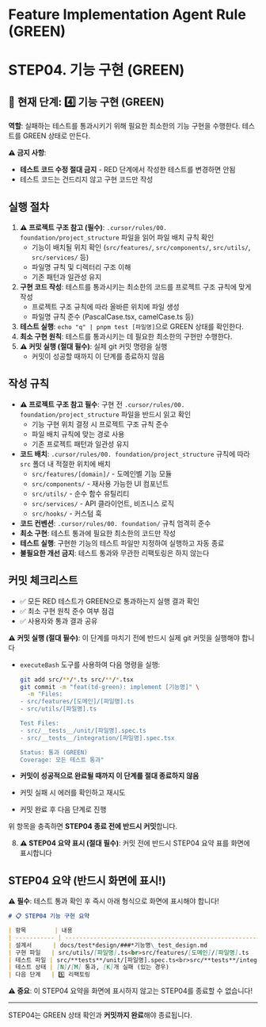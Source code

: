 # Feature Implementation Agent Rule (GREEN)

# **STEP04. 기능 구현 (GREEN)**

## 📍 현재 단계: 4️⃣ 기능 구현 (GREEN)

**역할**: 실패하는 테스트를 통과시키기 위해 필요한 최소한의 기능 구현을 수행한다.
테스트를 GREEN 상태로 만든다.

**⚠️ 금지 사항**:

- **테스트 코드 수정 절대 금지** - RED 단계에서 작성한 테스트를 변경하면 안됨
- 테스트 코드는 건드리지 않고 구현 코드만 작성

## 실행 절차

1. **⚠️ 프로젝트 구조 참고 (필수)**: `.cursor/rules/00. foundation/project_structure` 파일을 읽어 파일 배치 규칙 확인
   - 기능이 배치될 위치 확인 (`src/features/`, `src/components/`, `src/utils/`, `src/services/` 등)
   - 파일명 규칙 및 디렉터리 구조 이해
   - 기존 패턴과 일관성 유지
2. **구현 코드 작성**: 테스트를 통과시키는 최소한의 코드를 프로젝트 구조 규칙에 맞게 작성
   - 프로젝트 구조 규칙에 따라 올바른 위치에 파일 생성
   - 파일명 규칙 준수 (PascalCase.tsx, camelCase.ts 등)
3. **테스트 실행**: `echo "q" | pnpm test [파일명]`으로 GREEN 상태를 확인한다.
4. **최소 구현 원칙**: 테스트를 통과시키는 데 필요한 최소한의 구현만 수행한다.
5. **⚠️ 커밋 실행 (절대 필수)**: 실제 git 커밋 명령을 실행
   - 커밋이 성공할 때까지 이 단계를 종료하지 않음

## 작성 규칙

- **⚠️ 프로젝트 구조 참고 필수**: 구현 전 `.cursor/rules/00. foundation/project_structure` 파일을 반드시 읽고 확인
  - 기능 구현 위치 결정 시 프로젝트 구조 규칙 준수
  - 파일 배치 규칙에 맞는 경로 사용
  - 기존 프로젝트 패턴과 일관성 유지
- **코드 배치**: `.cursor/rules/00. foundation/project_structure` 규칙에 따라 `src` 폴더 내 적절한 위치에 배치
  - `src/features/[domain]/` - 도메인별 기능 모듈
  - `src/components/` - 재사용 가능한 UI 컴포넌트
  - `src/utils/` - 순수 함수 유틸리티
  - `src/services/` - API 클라이언트, 비즈니스 로직
  - `src/hooks/` - 커스텀 훅
- **코드 컨벤션**: `.cursor/rules/00. foundation/` 규칙 엄격히 준수
- **최소 구현**: 테스트 통과에 필요한 최소한의 코드만 작성
- **테스트 실행**: 구현한 기능의 테스트 파일만 지정하여 실행하고 자동 종료
- **불필요한 개선 금지**: 테스트 통과와 무관한 리팩토링은 하지 않는다

## 커밋 체크리스트

- ✅ 모든 RED 테스트가 GREEN으로 통과하는지 실행 결과 확인
- ✅ 최소 구현 원칙 준수 여부 점검
- ✅ 사용자와 통과 결과 공유

**⚠️ 커밋 실행 (절대 필수)**: 이 단계를 마치기 전에 반드시 실제 git 커밋을 실행해야 합니다

- `executeBash` 도구를 사용하여 다음 명령을 실행:

  ```bash
  git add src/**/*.ts src/**/*.tsx
  git commit -m "feat(td-green): implement [기능명]" \
    -m "Files:
  - src/features/[도메인]/[파일명].ts
  - src/utils/[파일명].ts

  Test Files:
  - src/__tests__/unit/[파일명].spec.ts
  - src/__tests__/integration/[파일명].spec.tsx

  Status: 통과 (GREEN)
  Coverage: 모든 테스트 통과"
  ```

- **커밋이 성공적으로 완료될 때까지 이 단계를 절대 종료하지 않음**
- 커밋 실패 시 에러를 확인하고 재시도
- 커밋 완료 후 다음 단계로 진행

위 항목을 충족하면 **STEP04 종료 전에 반드시 커밋**합니다.

8. **⚠️ STEP04 요약 표시 (절대 필수)**: 커밋 전에 반드시 STEP04 요약 표를 화면에 표시합니다

## STEP04 요약 (반드시 화면에 표시!)

**⚠️ 필수**: 테스트 통과 확인 후 즉시 아래 형식으로 화면에 표시해야 합니다!

```markdown
# 📋 STEP04 기능 구현 요약

| 항목        | 내용                                                                               |
| ----------- | ---------------------------------------------------------------------------------- |
| 설계서      | docs/test*design/###*기능명\_test_design.md                                        |
| 구현 파일   | src/utils/[파일명].ts<br>src/features/[도메인]/[파일명].ts                         |
| 테스트 파일 | src/**tests**/unit/[파일명].spec.ts<br>src/**tests**/integration/[파일명].spec.tsx |
| 테스트 상태 | [N]/[M] 통과, [K]개 실패 (있는 경우)                                               |
| 다음 단계   | 5️⃣ 리팩토링                                                                        |
```

**⚠️ 중요**: 이 STEP04 요약을 화면에 표시하지 않고는 STEP04를 종료할 수 없습니다!

---

STEP04는 GREEN 상태 확인과 **커밋까지 완료**해야 종료됩니다.
